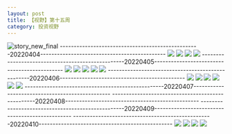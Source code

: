 ```yaml
---
layout: post
title: 【视野】第十五周
category: 投资视野
---
```

![story_new_final](http://rab41f8zg.hd-bkt.clouddn.com/img/story_new_final_0322.png)
--------------------------------------------------20220404---------------------------------------------
![](http://rab41f8zg.hd-bkt.clouddn.com/img/factors-220404-1.png)
![](http://rab41f8zg.hd-bkt.clouddn.com/img/factors-220404-2.png)
![](http://rab41f8zg.hd-bkt.clouddn.com/img/factors-220404-3.png)
![](http://rab41f8zg.hd-bkt.clouddn.com/img/factors-220404-4.png)
--------------------------------------------------20220405---------------------------------------------
![](http://rab41f8zg.hd-bkt.clouddn.com/img/factors-220405-1.png)
![](http://rab41f8zg.hd-bkt.clouddn.com/img/factors-220405-2.png)
![](http://rab41f8zg.hd-bkt.clouddn.com/img/factors-220405-3.png)
![](http://rab41f8zg.hd-bkt.clouddn.com/img/factors-220405-4.png)
![](http://rab41f8zg.hd-bkt.clouddn.com/img/factors-220405-5.png)
--------------------------------------------------20220406---------------------------------------------
![](http://rab41f8zg.hd-bkt.clouddn.com/img/factors-220406-1.png)
![](http://rab41f8zg.hd-bkt.clouddn.com/img/factors-220406-2.png)
![](http://rab41f8zg.hd-bkt.clouddn.com/img/factors-220406-3.png)
![](http://rab41f8zg.hd-bkt.clouddn.com/img/factors-220406-4.png)
![](http://rab41f8zg.hd-bkt.clouddn.com/img/factors-220406-5.png)
![](http://rab41f8zg.hd-bkt.clouddn.com/img/factors-220406-6.png)
--------------------------------------------------20220407------------------------------------------------
--------------------------------------------------20220408------------------------------------------------
--------------------------------------------------20220409------------------------------------------------
--------------------------------------------------20220410------------------------------------------------
![](http://rab41f8zg.hd-bkt.clouddn.com/img/factors-220410-1.png)
![](http://rab41f8zg.hd-bkt.clouddn.com/img/factors-220410-2.png)
![](http://rab41f8zg.hd-bkt.clouddn.com/img/factors-220410-3.png)
![](http://rab41f8zg.hd-bkt.clouddn.com/img/factors-220410-4.png)

  




